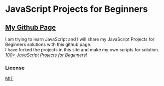 # JavaScript Projects for Beginners
## [My Github Page](https://j4ckblack.github.io/github.io/)
I am trying to learn JavaScript and I will share my JavaScript Projects for Beginners solutions with this github page.<br/>
I have forked the projects in this site and  make my own scripts for solution.
*[100+ JavaScript Projects for Beginners!](https://jsbeginners.com/javascript-projects-for-beginners/)*
### License

[MIT](https://github.com/j4ckblack/github.io/blob/master/LICENSE)

